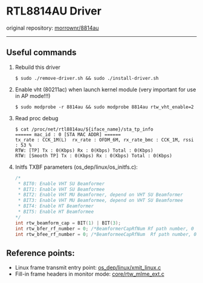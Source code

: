 # RTL8814AU Driver

original repository: [morrownr/8814au](https://github.com/morrownr/8814au)

---

## Useful commands

1. Rebuild this driver
    ```shell
    $ sudo ./remove-driver.sh && sudo ./install-driver.sh  
    ```

2. Enable vht (80211ac) when launch kernel module (very important for use in AP mode!!!)
    ```shell
    $ sudo modprobe -r 8814au && sudo modprobe 8814au rtw_vht_enable=2
    ```

3. Read proc debug
    ```shell
    $ cat /proc/net/rtl8814au/${iface_name}/sta_tp_info
    ====== mac_id : 0 [STA MAC ADDR] ======
    tx_rate : CCK_1M(L)  rx_rate : OFDM_6M, rx_rate_bmc : CCK_1M, rssi : 53 %
    RTW: [TP] Tx : 0(Kbps) Rx : 0(Kbps) Total : 0(Kbps)
    RTW: [Smooth TP] Tx : 0(Kbps) Rx : 0(Kbps) Total : 0(Kbps)
    ```

4. Initfs TXBF parameters (os_dep/linux/os_initfs.c):
    ```c
    /*
     * BIT0: Enable VHT SU Beamformer
     * BIT1: Enable VHT SU Beamformee
     * BIT2: Enable VHT MU Beamformer, depend on VHT SU Beamformer
     * BIT3: Enable VHT MU Beamformee, depend on VHT SU Beamformee
     * BIT4: Enable HT Beamformer
     * BIT5: Enable HT Beamformee
    */
    int rtw_beamform_cap = BIT(1) | BIT(3);
    int rtw_bfer_rf_number = 0; /*BeamformerCapRfNum Rf path number, 0 for auto, others for manual*/
    int rtw_bfee_rf_number = 0; /*BeamformeeCapRfNum  Rf path number, 0 for auto, others for manual*/
    ```

## Reference points:

- Linux frame transmit entry point: [os_dep/linux/xmit_linux.c](https://github.com/Vito-Swift/rtl8814au-ext/blob/main/os_dep/linux/xmit_linux.c)
- Fill-in frame headers in monitor mode: [core/rtw_mlme_ext.c](https://github.com/Vito-Swift/rtl8814au-ext/blob/main/core/rtw_mlme_ext.c)
